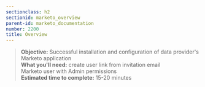```yaml
---
sectionclass: h2
sectionid: marketo_overview
parent-id: marketo_documentation
number: 2200
title: Overview
---
```

>**Objective:** Successful installation and configuration of data provider's Marketo application  
**What you'll need:**
create user link from invitation email   
Marketo user with Admin permissions  
**Estimated time to complete:** 15-20 minutes
